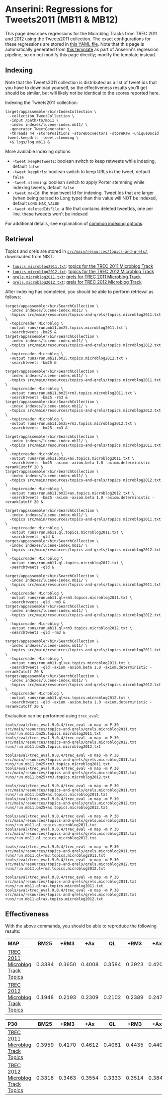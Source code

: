 # Anserini: Regressions for Tweets2011 (MB11 &amp; MB12)

This page describes regressions for the Microblog Tracks from TREC 2011 and 2012 using the Tweets2011 collection.
The exact configurations for these regressions are stored in [this YAML file](../src/main/resources/regression/mb11.yaml).
Note that this page is automatically generated from [this template](../src/main/resources/docgen/templates/mb11.template) as part of Anserini's regression pipeline, so do not modify this page directly; modify the template instead.

## Indexing

Note that the Tweets2011 collection is distributed as a list of tweet ids that you have to download yourself, so the
effectiveness results you'll get should be similar, but will likely not be identical to the scores reported here.

Indexing the Tweets2011 collection:

```
target/appassembler/bin/IndexCollection \
  -collection TweetCollection \
  -input /path/to/mb11 \
  -index indexes/lucene-index.mb11/ \
  -generator TweetGenerator \
  -threads 44 -storePositions -storeDocvectors -storeRaw -uniqueDocid -tweet.keepUrls -tweet.stemming \
  >& logs/log.mb11 &
```

More available indexing options:
* `-tweet.keepRetweets`: boolean switch to keep retweets while indexing, default `false`
* `-tweet.keepUrls`: boolean switch to keep URLs in the tweet, default `false`
* `-tweet.stemming`: boolean switch to apply Porter stemming while indexing tweets, default `false`
* `-tweet.maxId`: the max tweet Id for indexing. Tweet Ids that are larger (when being parsed to Long type) than this value will NOT be indexed, default `LONG.MAX_VALUE`
* `-tweet.deletedIdsFile`: a file that contains deleted tweetIds, one per line. these tweeets won't be indexed

For additional details, see explanation of [common indexing options](common-indexing-options.md).

## Retrieval

Topics and qrels are stored in [`src/main/resources/topics-and-qrels/`](../src/main/resources/topics-and-qrels/), downloaded from NIST:

+ [`topics.microblog2011.txt`](../src/main/resources/topics-and-qrels/topics.microblog2011.txt): [topics for the TREC 2011 Microblog Track](https://trec.nist.gov/data/microblog/11/topics.MB1-50.txt)
+ [`topics.microblog2012.txt`](../src/main/resources/topics-and-qrels/topics.microblog2012.txt): [topics for the TREC 2012 Microblog Track](https://trec.nist.gov/data/microblog/12/2012.topics.MB51-110.txt)
+ [`qrels.microblog2011.txt`](../src/main/resources/topics-and-qrels/qrels.microblog2011.txt): [qrels for TREC 2011 Microblog Track](https://trec.nist.gov/data/microblog/11/microblog11-qrels)
+ [`qrels.microblog2012.txt`](../src/main/resources/topics-and-qrels/qrels.microblog2012.txt): [qrels for TREC 2012 Microblog Track](https://trec.nist.gov/data/microblog/12/adhoc-qrels)

After indexing has completed, you should be able to perform retrieval as follows:

```
target/appassembler/bin/SearchCollection \
  -index indexes/lucene-index.mb11/ \
  -topics src/main/resources/topics-and-qrels/topics.microblog2011.txt \
  -topicreader Microblog \
  -output runs/run.mb11.bm25.topics.microblog2011.txt \
  -searchtweets -bm25 &
target/appassembler/bin/SearchCollection \
  -index indexes/lucene-index.mb11/ \
  -topics src/main/resources/topics-and-qrels/topics.microblog2012.txt \
  -topicreader Microblog \
  -output runs/run.mb11.bm25.topics.microblog2012.txt \
  -searchtweets -bm25 &

target/appassembler/bin/SearchCollection \
  -index indexes/lucene-index.mb11/ \
  -topics src/main/resources/topics-and-qrels/topics.microblog2011.txt \
  -topicreader Microblog \
  -output runs/run.mb11.bm25+rm3.topics.microblog2011.txt \
  -searchtweets -bm25 -rm3 &
target/appassembler/bin/SearchCollection \
  -index indexes/lucene-index.mb11/ \
  -topics src/main/resources/topics-and-qrels/topics.microblog2012.txt \
  -topicreader Microblog \
  -output runs/run.mb11.bm25+rm3.topics.microblog2012.txt \
  -searchtweets -bm25 -rm3 &

target/appassembler/bin/SearchCollection \
  -index indexes/lucene-index.mb11/ \
  -topics src/main/resources/topics-and-qrels/topics.microblog2011.txt \
  -topicreader Microblog \
  -output runs/run.mb11.bm25+ax.topics.microblog2011.txt \
  -searchtweets -bm25 -axiom -axiom.beta 1.0 -axiom.deterministic -rerankCutoff 20 &
target/appassembler/bin/SearchCollection \
  -index indexes/lucene-index.mb11/ \
  -topics src/main/resources/topics-and-qrels/topics.microblog2012.txt \
  -topicreader Microblog \
  -output runs/run.mb11.bm25+ax.topics.microblog2012.txt \
  -searchtweets -bm25 -axiom -axiom.beta 1.0 -axiom.deterministic -rerankCutoff 20 &

target/appassembler/bin/SearchCollection \
  -index indexes/lucene-index.mb11/ \
  -topics src/main/resources/topics-and-qrels/topics.microblog2011.txt \
  -topicreader Microblog \
  -output runs/run.mb11.ql.topics.microblog2011.txt \
  -searchtweets -qld &
target/appassembler/bin/SearchCollection \
  -index indexes/lucene-index.mb11/ \
  -topics src/main/resources/topics-and-qrels/topics.microblog2012.txt \
  -topicreader Microblog \
  -output runs/run.mb11.ql.topics.microblog2012.txt \
  -searchtweets -qld &

target/appassembler/bin/SearchCollection \
  -index indexes/lucene-index.mb11/ \
  -topics src/main/resources/topics-and-qrels/topics.microblog2011.txt \
  -topicreader Microblog \
  -output runs/run.mb11.ql+rm3.topics.microblog2011.txt \
  -searchtweets -qld -rm3 &
target/appassembler/bin/SearchCollection \
  -index indexes/lucene-index.mb11/ \
  -topics src/main/resources/topics-and-qrels/topics.microblog2012.txt \
  -topicreader Microblog \
  -output runs/run.mb11.ql+rm3.topics.microblog2012.txt \
  -searchtweets -qld -rm3 &

target/appassembler/bin/SearchCollection \
  -index indexes/lucene-index.mb11/ \
  -topics src/main/resources/topics-and-qrels/topics.microblog2011.txt \
  -topicreader Microblog \
  -output runs/run.mb11.ql+ax.topics.microblog2011.txt \
  -searchtweets -qld -axiom -axiom.beta 1.0 -axiom.deterministic -rerankCutoff 20 &
target/appassembler/bin/SearchCollection \
  -index indexes/lucene-index.mb11/ \
  -topics src/main/resources/topics-and-qrels/topics.microblog2012.txt \
  -topicreader Microblog \
  -output runs/run.mb11.ql+ax.topics.microblog2012.txt \
  -searchtweets -qld -axiom -axiom.beta 1.0 -axiom.deterministic -rerankCutoff 20 &
```

Evaluation can be performed using `trec_eval`:

```
tools/eval/trec_eval.9.0.4/trec_eval -m map -m P.30 src/main/resources/topics-and-qrels/qrels.microblog2011.txt runs/run.mb11.bm25.topics.microblog2011.txt
tools/eval/trec_eval.9.0.4/trec_eval -m map -m P.30 src/main/resources/topics-and-qrels/qrels.microblog2012.txt runs/run.mb11.bm25.topics.microblog2012.txt

tools/eval/trec_eval.9.0.4/trec_eval -m map -m P.30 src/main/resources/topics-and-qrels/qrels.microblog2011.txt runs/run.mb11.bm25+rm3.topics.microblog2011.txt
tools/eval/trec_eval.9.0.4/trec_eval -m map -m P.30 src/main/resources/topics-and-qrels/qrels.microblog2012.txt runs/run.mb11.bm25+rm3.topics.microblog2012.txt

tools/eval/trec_eval.9.0.4/trec_eval -m map -m P.30 src/main/resources/topics-and-qrels/qrels.microblog2011.txt runs/run.mb11.bm25+ax.topics.microblog2011.txt
tools/eval/trec_eval.9.0.4/trec_eval -m map -m P.30 src/main/resources/topics-and-qrels/qrels.microblog2012.txt runs/run.mb11.bm25+ax.topics.microblog2012.txt

tools/eval/trec_eval.9.0.4/trec_eval -m map -m P.30 src/main/resources/topics-and-qrels/qrels.microblog2011.txt runs/run.mb11.ql.topics.microblog2011.txt
tools/eval/trec_eval.9.0.4/trec_eval -m map -m P.30 src/main/resources/topics-and-qrels/qrels.microblog2012.txt runs/run.mb11.ql.topics.microblog2012.txt

tools/eval/trec_eval.9.0.4/trec_eval -m map -m P.30 src/main/resources/topics-and-qrels/qrels.microblog2011.txt runs/run.mb11.ql+rm3.topics.microblog2011.txt
tools/eval/trec_eval.9.0.4/trec_eval -m map -m P.30 src/main/resources/topics-and-qrels/qrels.microblog2012.txt runs/run.mb11.ql+rm3.topics.microblog2012.txt

tools/eval/trec_eval.9.0.4/trec_eval -m map -m P.30 src/main/resources/topics-and-qrels/qrels.microblog2011.txt runs/run.mb11.ql+ax.topics.microblog2011.txt
tools/eval/trec_eval.9.0.4/trec_eval -m map -m P.30 src/main/resources/topics-and-qrels/qrels.microblog2012.txt runs/run.mb11.ql+ax.topics.microblog2012.txt
```

## Effectiveness

With the above commands, you should be able to reproduce the following results:

MAP                                     | BM25      | +RM3      | +Ax       | QL        | +RM3      | +Ax       |
:---------------------------------------|-----------|-----------|-----------|-----------|-----------|-----------|
[TREC 2011 Microblog Track Topics](../src/main/resources/topics-and-qrels/topics.microblog2011.txt)| 0.3384    | 0.3650    | 0.4008    | 0.3584    | 0.3923    | 0.4201    |
[TREC 2012 Microblog Track Topics](../src/main/resources/topics-and-qrels/topics.microblog2012.txt)| 0.1948    | 0.2193    | 0.2309    | 0.2102    | 0.2389    | 0.2474    |


P30                                     | BM25      | +RM3      | +Ax       | QL        | +RM3      | +Ax       |
:---------------------------------------|-----------|-----------|-----------|-----------|-----------|-----------|
[TREC 2011 Microblog Track Topics](../src/main/resources/topics-and-qrels/topics.microblog2011.txt)| 0.3959    | 0.4170    | 0.4612    | 0.4061    | 0.4435    | 0.4408    |
[TREC 2012 Microblog Track Topics](../src/main/resources/topics-and-qrels/topics.microblog2012.txt)| 0.3316    | 0.3463    | 0.3554    | 0.3333    | 0.3514    | 0.3842    |
